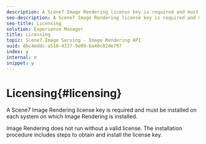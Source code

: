 ```yaml
---
description: A Scene7 Image Rendering license key is required and must be installed on each system on which Image Rendering is installed.
seo-description: A Scene7 Image Rendering license key is required and must be installed on each system on which Image Rendering is installed.
seo-title: Licensing
solution: Experience Manager
title: Licensing
topic: Scene7 Image Serving - Image Rendering API
uuid: dbc4eddc-a518-4337-9e09-ba40c02de797
index: y
internal: n
snippet: y
---
```


# Licensing{#licensing}

A Scene7 Image Rendering license key is required and must be installed on each system on which Image Rendering is installed.

Image Rendering does not run without a valid license. The installation procedure includes steps to obtain and install the license key. 
